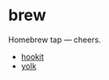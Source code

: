 # brew
Homebrew tap — cheers.

* [hookit](https://github.com/neonnoon/hookit)
* [yolk](https://github.com/neonnoon/yolk)
